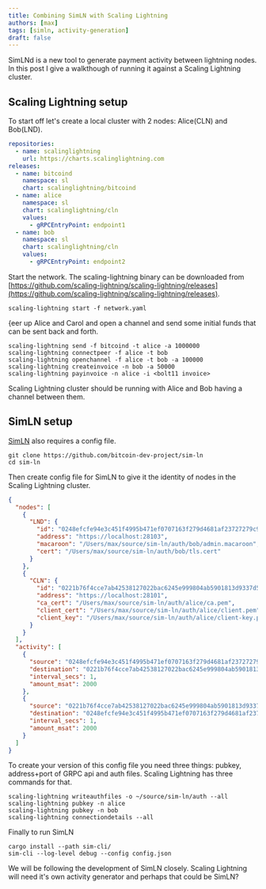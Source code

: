 ```yaml
---
title: Combining SimLN with Scaling Lightning
authors: [max]
tags: [simln, activity-generation]
draft: false
---
```


SimLNd is a new tool to generate payment activity between lightning nodes. In this post I give a walkthough of running it against a Scaling Lightning cluster.

## Scaling Lightning setup

To start off let's create a local cluster with 2 nodes: Alice(CLN) and Bob(LND).

```yaml title="network.yaml"
repositories:
  - name: scalinglightning
    url: https://charts.scalinglightning.com
releases:
  - name: bitcoind
    namespace: sl
    chart: scalinglightning/bitcoind
  - name: alice
    namespace: sl
    chart: scalinglightning/cln
    values:
      - gRPCEntryPoint: endpoint1
  - name: bob
    namespace: sl
    chart: scalinglightning/cln
    values:
      - gRPCEntryPoint: endpoint2
```

Start the network. The scaling-lightning binary can be downloaded from [https://github.com/scaling-lightning/scaling-lightning/releases](https://github.com/scaling-lightning/scaling-lightning/releases).

```shell
scaling-lightning start -f network.yaml
```

{eer up Alice and Carol and open a channel and send some initial funds that can be sent back and forth.

```shell
scaling-lightning send -f bitcoind -t alice -a 1000000
scaling-lightning connectpeer -f alice -t bob
scaling-lightning openchannel -f alice -t bob -a 100000
scaling-lightning createinvoice -n bob -a 50000
scaling-lightning payinvoice -n alice -i <bolt11 invoice>
```

Scaling Lightning cluster should be running with Alice and Bob having a channel between them.

## SimLN setup

[SimLN](https://github.com/bitcoin-dev-project/sim-ln) also requires a config file.

```shell
git clone https://github.com/bitcoin-dev-project/sim-ln
cd sim-ln
```

Then create config file for SimLN to give it the identity of nodes in the Scaling Lightning cluster.

```json title="config.json"
{
  "nodes": [
    {
      "LND": {
        "id": "0248efcfe94e3c451f4995b471ef0707163f279d4681af23727279c9c696004b42",
        "address": "https://localhost:28103",
        "macaroon": "/Users/max/source/sim-ln/auth/bob/admin.macaroon",
        "cert": "/Users/max/source/sim-ln/auth/bob/tls.cert"
      }
    },
    {
      "CLN": {
        "id": "0221b76f4cce7ab42538127022bac6245e999804ab5901813d9337d5cadd6428df",
        "address": "https://localhost:28101",
        "ca_cert": "/Users/max/source/sim-ln/auth/alice/ca.pem",
        "client_cert": "/Users/max/source/sim-ln/auth/alice/client.pem",
        "client_key": "/Users/max/source/sim-ln/auth/alice/client-key.pem"
      }
    }
  ],
  "activity": [
    {
      "source": "0248efcfe94e3c451f4995b471ef0707163f279d4681af23727279c9c696004b42",
      "destination": "0221b76f4cce7ab42538127022bac6245e999804ab5901813d9337d5cadd6428de",
      "interval_secs": 1,
      "amount_msat": 2000
    },
    {
      "source": "0221b76f4cce7ab42538127022bac6245e999804ab5901813d9337d5cadd6428de",
      "destination": "0248efcfe94e3c451f4995b471ef0707163f279d4681af23727279c9c696004b42",
      "interval_secs": 1,
      "amount_msat": 2000
    }
  ]
}
```

To create your version of this config file you need three things: pubkey, address+port of GRPC api and auth files. Scaling Lightning has three commands for that.

```shell
scaling-lightning writeauthfiles -o ~/source/sim-ln/auth --all
scaling-lightning pubkey -n alice
scaling-lightning pubkey -n bob
scaling-lightning connectiondetails --all
```

Finally to run SimLN

```shell
cargo install --path sim-cli/
sim-cli --log-level debug --config config.json
```

We will be following the development of SimLN closely. Scaling Lightning will need it's own activity generator and perhaps that could be SimLN?